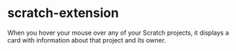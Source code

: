 # scratch-extension
When you hover your mouse over any of your Scratch projects, it displays a card with information about that project and its owner.
